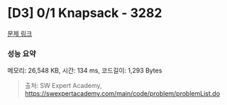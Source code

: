 # [D3] 0/1 Knapsack - 3282 

[문제 링크](https://swexpertacademy.com/main/code/problem/problemDetail.do?contestProbId=AWBJAVpqrzQDFAWr) 

### 성능 요약

메모리: 26,548 KB, 시간: 134 ms, 코드길이: 1,293 Bytes



> 출처: SW Expert Academy, https://swexpertacademy.com/main/code/problem/problemList.do